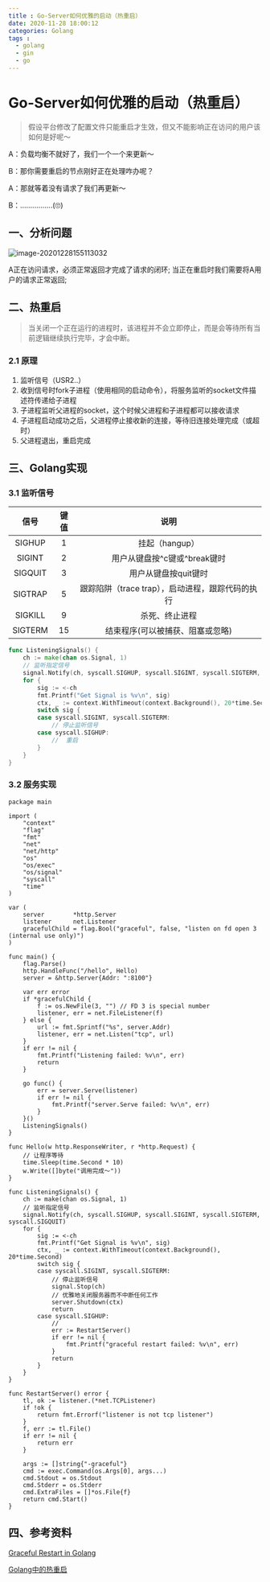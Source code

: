 ```yaml
---
title : Go-Server如何优雅的启动（热重启）
date: 2020-11-28 18:00:12
categories: Golang
tags :
  - golang
  - gin
  - go
---
```

# Go-Server如何优雅的启动（热重启）

> 假设平台修改了配置文件只能重启才生效，但又不能影响正在访问的用户该如何是好呢～

A：负载均衡不就好了，我们一个一个来更新～

B：那你需要重启的节点刚好正在处理咋办呢？

A：那就等着没有请求了我们再更新～

B：................(🙄️)

## 一、分析问题

![image-20201228155113032](images/one.png)

A正在访问请求，必须正常返回才完成了请求的闭环; 当正在重启时我们需要将A用户的请求正常返回;

## 二、热重启

>当关闭一个正在运行的进程时，该进程并不会立即停止，而是会等待所有当前逻辑继续执行完毕，才会中断。

### 2.1 原理

1. 监听信号（USR2..）
2. 收到信号时fork子进程（使用相同的启动命令），将服务监听的socket文件描述符传递给子进程
3. 子进程监听父进程的socket，这个时候父进程和子进程都可以接收请求
4. 子进程启动成功之后，父进程停止接收新的连接，等待旧连接处理完成（或超时）
5. 父进程退出，重启完成

## 三、Golang实现

### 3.1 监听信号

|  信号   | 键值 |                       说明                       |
| :-----: | :--: | :----------------------------------------------: |
| SIGHUP  |  1   |                  挂起（hangup）                  |
| SIGINT  |  2   |           用户从键盘按^c键或^break键时           |
| SIGQUIT |  3   |               用户从键盘按quit键时               |
| SIGTRAP |  5   | 跟踪陷阱（trace trap），启动进程，跟踪代码的执行 |
| SIGKILL |  9   |                  杀死、终止进程                  |
| SIGTERM |  15  |         结束程序(可以被捕获、阻塞或忽略)         |

```go
func ListeningSignals() {
	ch := make(chan os.Signal, 1)
	// 监听指定信号
	signal.Notify(ch, syscall.SIGHUP, syscall.SIGINT, syscall.SIGTERM, syscall.SIGQUIT)
	for {
		sig := <-ch
		fmt.Printf("Get Signal is %v\n", sig)
		ctx, _ := context.WithTimeout(context.Background(), 20*time.Second)
		switch sig {
		case syscall.SIGINT, syscall.SIGTERM:
			// 停止监听信号
		case syscall.SIGHUP:
			//  重启
		}
	}
}
```

### 3.2 服务实现

```golang
package main

import (
	"context"
	"flag"
	"fmt"
	"net"
	"net/http"
	"os"
	"os/exec"
	"os/signal"
	"syscall"
	"time"
)

var (
	server        *http.Server
	listener      net.Listener
	gracefulChild = flag.Bool("graceful", false, "listen on fd open 3 (internal use only)")
)

func main() {
	flag.Parse()
	http.HandleFunc("/hello", Hello)
	server = &http.Server{Addr: ":8100"}

	var err error
	if *gracefulChild {
		f := os.NewFile(3, "") // FD 3 is special number
		listener, err = net.FileListener(f)
	} else {
		url := fmt.Sprintf("%s", server.Addr)
		listener, err = net.Listen("tcp", url)
	}
	if err != nil {
		fmt.Printf("Listening failed: %v\n", err)
		return
	}

	go func() {
		err = server.Serve(listener)
		if err != nil {
			fmt.Printf("server.Serve failed: %v\n", err)
		}
	}()
	ListeningSignals()
}

func Hello(w http.ResponseWriter, r *http.Request) {
	// 让程序等待
	time.Sleep(time.Second * 10)
	w.Write([]byte("调用完成～"))
}

func ListeningSignals() {
	ch := make(chan os.Signal, 1)
	// 监听指定信号
	signal.Notify(ch, syscall.SIGHUP, syscall.SIGINT, syscall.SIGTERM, syscall.SIGQUIT)
	for {
		sig := <-ch
		fmt.Printf("Get Signal is %v\n", sig)
		ctx, _ := context.WithTimeout(context.Background(), 20*time.Second)
		switch sig {
		case syscall.SIGINT, syscall.SIGTERM:
			// 停止监听信号
			signal.Stop(ch)
			// 优雅地关闭服务器而不中断任何工作
			server.Shutdown(ctx)
			return
		case syscall.SIGHUP:
			//
			err := RestartServer()
			if err != nil {
				fmt.Printf("graceful restart failed: %v\n", err)
			}
			return
		}
	}
}

func RestartServer() error {
	tl, ok := listener.(*net.TCPListener)
	if !ok {
		return fmt.Errorf("listener is not tcp listener")
	}
	f, err := tl.File()
	if err != nil {
		return err
	}

	args := []string{"-graceful"}
	cmd := exec.Command(os.Args[0], args...)
	cmd.Stdout = os.Stdout
	cmd.Stderr = os.Stderr
	cmd.ExtraFiles = []*os.File{f}
	return cmd.Start()
}
```

## 四、参考资料

[Graceful Restart in Golang](https://grisha.org/blog/2014/06/03/graceful-restart-in-golang/)

[Golang中的热重启](https://cloud.tencent.com/developer/article/1388556)
